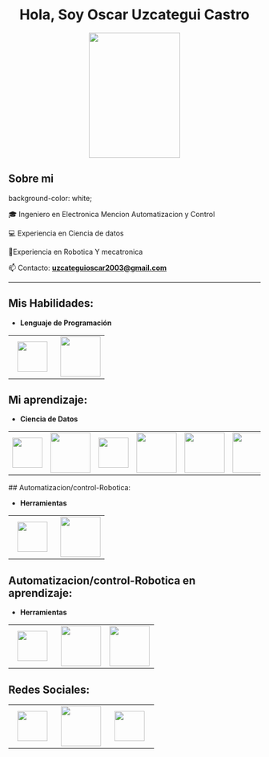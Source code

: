 <h1 align="center">Hola, Soy Oscar Uzcategui Castro  </h1> 
<div align="center"><img src="https://github.com/Mo-Alsehli/Mo-Alsehli/assets/98949843/7b841857-16fb-422d-9297-be42e3eaf3a9" height = 250px width = 60%  /></div>
<h2>Sobre mi </h2>

background-color: white;
<p align="left">
🎓 Ingeniero en Electronica Mencion Automatizacion y Control

💻 Experiencia en Ciencia de datos 

🤖Experiencia en Robotica Y mecatronica

📫 Contacto: **uzcateguioscar2003@gmail.com**

<hr>

## Mis Habilidades:

- **Lenguaje de Programación**
<table>
<tbody>
 <tr>
<td align="center" width="50%">
<img height=60px src="https://www.vectorlogo.zone/logos/python/python-ar21.svg"> 
</td>


<td align="center" width="50%">
<img height=80px src="https://raw.githubusercontent.com/isocpp/logos/master/cpp_logo.png"> 
</td>

</tr>

</tbody>
</table>



## Mi aprendizaje:

- **Ciencia de Datos**

<table>
<tbody>
 <tr>
<td align="center" width="16%">
<img height=60px src="https://www.vectorlogo.zone/logos/numpy/numpy-ar21.svg"> 
</td>

<td align="center" width="16%">
<img height=80px src="https://www.vectorlogo.zone/logos/tensorflow/tensorflow-ar21.svg"> 
</td>

<td align="center" width="16%">
<img height=60px src="https://upload.wikimedia.org/wikipedia/commons/e/ed/Pandas_logo.svg"> 
</td>

<td align="center" width="16%">
<img height=80px src="https://www.vectorlogo.zone/logos/opencv/opencv-ar21.svg"> 
</td>

<td align="center" width="16%">
<img height=80px src="https://www.vectorlogo.zone/logos/kaggle/kaggle-ar21.svg"> 
</td>

<td align="center" width="16%">
<img height=80px src="https://upload.wikimedia.org/wikipedia/commons/thumb/0/05/Scikit_learn_logo_small.svg/390px-Scikit_learn_logo_small.svg.png"> 
</td>
</tr>
</tbody>
</table>
## Automatizacion/control-Robotica:

- **Herramientas**
<table>
<tbody>
 <tr>
<td align="center" width="50%">
<img height=60px src="https://www.vectorlogo.zone/logos/arduino/arduino-ar21.svg"> 
</td>


<td align="center" width="50%">
<img height=80px src="https://www.vectorlogo.zone/logos/siemens/siemens-ar21.svg"> 
</td>



</tbody>
</table>

## Automatizacion/control-Robotica en aprendizaje:

- **Herramientas**
<table>
<tbody>
 <tr>
<td align="center" width="33%">
<img height=60px src="https://www.vectorlogo.zone/logos/ros/ros-ar21.svg"> 
</td>


<td align="center" width="33%">
<img height=80px src="https://www.vectorlogo.zone/logos/linux/linux-ar21.svg"> 
</td>

<td align="center" width="33%">
<img height=80px src="https://www.vectorlogo.zone/logos/gnu_bash/gnu_bash-ar21.svg"> 
</td>
</tr>
</tr>

</tbody>
</table>

## Redes Sociales:

<table>
<tbody>
 <tr>
<td align="center" width="33%">
<img height=60px src="https://www.vectorlogo.zone/logos/linkedin/linkedin-ar21.svg"> 
</td>

<td align="center" width="33%">
<img height=80px src="https://www.vectorlogo.zone/logos/gmail/gmail-ar21.svg"> 
</td>

<td align="center" width="33%">
<img height=60px src="https://www.vectorlogo.zone/logos/github/github-ar21.svg"> 
</td>

</tr>
</tbody>
</table>

